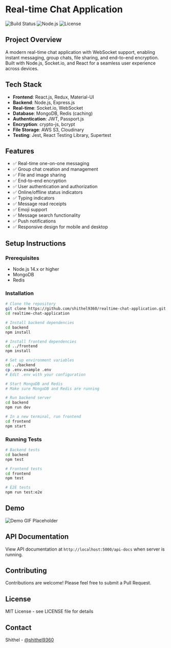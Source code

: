# Real-time Chat Application

![Build Status](https://img.shields.io/badge/build-passing-brightgreen)
![Node.js](https://img.shields.io/badge/node-%3E%3D14.0-green)
![License](https://img.shields.io/badge/license-MIT-blue)

## Project Overview
A modern real-time chat application with WebSocket support, enabling instant messaging, group chats, file sharing, and end-to-end encryption. Built with Node.js, Socket.io, and React for a seamless user experience across devices.

## Tech Stack
- **Frontend**: React.js, Redux, Material-UI
- **Backend**: Node.js, Express.js
- **Real-time**: Socket.io, WebSocket
- **Database**: MongoDB, Redis (caching)
- **Authentication**: JWT, Passport.js
- **Encryption**: crypto-js, bcrypt
- **File Storage**: AWS S3, Cloudinary
- **Testing**: Jest, React Testing Library, Supertest

## Features
- ✅ Real-time one-on-one messaging
- ✅ Group chat creation and management
- ✅ File and image sharing
- ✅ End-to-end encryption
- ✅ User authentication and authorization
- ✅ Online/offline status indicators
- ✅ Typing indicators
- ✅ Message read receipts
- ✅ Emoji support
- ✅ Message search functionality
- ✅ Push notifications
- ✅ Responsive design for mobile and desktop

## Setup Instructions

### Prerequisites
- Node.js 14.x or higher
- MongoDB
- Redis

### Installation

```bash
# Clone the repository
git clone https://github.com/shithel9360/realtime-chat-application.git
cd realtime-chat-application

# Install backend dependencies
cd backend
npm install

# Install frontend dependencies
cd ../frontend
npm install

# Set up environment variables
cd ../backend
cp .env.example .env
# Edit .env with your configuration

# Start MongoDB and Redis
# Make sure MongoDB and Redis are running

# Run backend server
cd backend
npm run dev

# In a new terminal, run frontend
cd frontend
npm start
```

### Running Tests

```bash
# Backend tests
cd backend
npm test

# Frontend tests
cd frontend
npm test

# E2E tests
npm run test:e2e
```

## Demo

![Demo GIF Placeholder](https://via.placeholder.com/800x400.png?text=Real-time+Chat+Demo)

## API Documentation

View API documentation at `http://localhost:5000/api-docs` when server is running.

## Contributing

Contributions are welcome! Please feel free to submit a Pull Request.

## License

MIT License - see LICENSE file for details

## Contact

Shithel - [@shithel9360](https://github.com/shithel9360)
